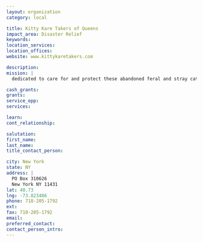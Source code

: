```yaml
---
layout: organization
category: local

title: Kitty Kare Takers of Queens
impact_area: Disaster Relief
keywords: 
location_services: 
location_offices: 
website: www.kittykaretakers.com

description: 
mission: |
  dedicated to care for and protect these abandoned feral and stray cats. We hope to reduce over-population and disease by preventing the birth of unwanted litters

cash_grants: 
grants: 
service_opp: 
services: 

learn: 
cont_relationship: 

salutation: 
first_name: 
last_name: 
title_contact_person: 

city: New York
state: NY
address: |
  PO Box 310626  
  New York NY 11431
lat: 40.73
lng: -73.823486
phone: 718-205-1792
ext: 
fax: 710-205-1792
email: 
preferred_contact: 
contact_person_intro: 
---
```

